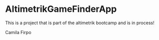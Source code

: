 # AltimetrikGameFinderApp


This is a project that is part of the altimetrik bootcamp and is in process!

Camila Firpo